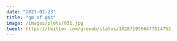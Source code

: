 ```yaml
---
date: "2023-02-23"
title: "gm of gms"
image: /images/plots/931.jpg
tweet: https://twitter.com/greweb/status/1628719506477514752
---
```


